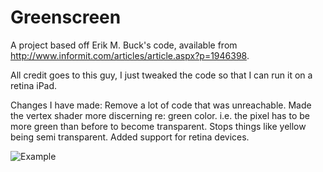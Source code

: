 Greenscreen
===========

A project based off Erik M. Buck's code, available from http://www.informit.com/articles/article.aspx?p=1946398.

All credit goes to this guy, I just tweaked the code so that I can run it on a retina iPad.

Changes I have made:
Remove a lot of code that was unreachable.
Made the vertex shader more discerning re: green color. i.e. the pixel has to be more green than before to become transparent. Stops things like yellow being semi transparent.
Added support for retina devices.

![Example](http://i.imgur.com/3xwqJ.png "Example of the greenscreen in action")

